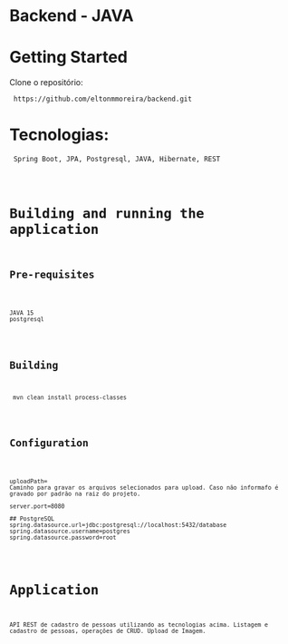 # Backend - JAVA
# Getting Started
Clone o repositório:
<pre><code> https://github.com/eltonmmoreira/backend.git</code></pre>

# Tecnologias:
<pre><code> Spring Boot, JPA, Postgresql, JAVA, Hibernate, REST </pre>

# Building and running the application
## Pre-requisites
<pre><code>
JAVA 15
postgresql
</code></pre>

## Building
<pre><code> mvn clean install process-classes</code></pre>

## Configuration
<pre><code> 
uploadPath= 
Caminho para gravar os arquivos selecionados para upload. Caso não informafo é gravado por padrão na raiz do projeto.

server.port=8080

## PostgreSQL
spring.datasource.url=jdbc:postgresql://localhost:5432/database
spring.datasource.username=postgres
spring.datasource.password=root
</code></pre>

# Application 
<pre><code>API REST de cadastro de pessoas utilizando as tecnologias acima. Listagem e cadastro de pessoas, operações de CRUD. Upload de Imagem.</code></pre>

